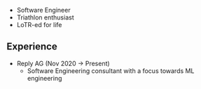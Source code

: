 - Software Engineer
- Triathlon enthusiast
- LoTR-ed for life


## Experience
- Reply AG (Nov 2020 -> Present)
  - Software Engineering consultant with a focus towards ML engineering
